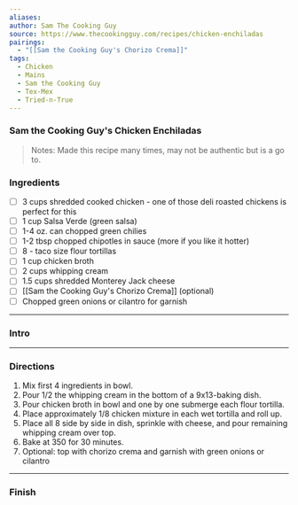 ```yaml
---
aliases: 
author: Sam The Cooking Guy
source: https://www.thecookingguy.com/recipes/chicken-enchiladas
pairings:
  - "[[Sam the Cooking Guy's Chorizo Crema]]"
tags:
  - Chicken
  - Mains
  - Sam the Cooking Guy
  - Tex-Mex
  - Tried-n-True
---
```

### Sam the Cooking Guy's Chicken Enchiladas

>Notes: Made this recipe many times, may not be authentic but is a go to.

### Ingredients
- [ ] 3 cups shredded cooked chicken - one of those deli roasted chickens is perfect for this
- [ ] 1 cup Salsa Verde (green salsa)
- [ ] 1-4 oz. can chopped green chilies
- [ ] 1-2 tbsp chopped chipotles in sauce (more if you like it hotter)
- [ ] 8 - taco size flour tortillas
- [ ] 1 cup chicken broth
- [ ] 2 cups whipping cream
- [ ] 1.5 cups shredded Monterey Jack cheese
- [ ] [[Sam the Cooking Guy's Chorizo Crema]] (optional)
- [ ] Chopped green onions or cilantro for garnish

---
### Intro


---
### Directions
1. Mix first 4 ingredients in bowl.
2. Pour 1/2 the whipping cream in the bottom of a 9x13-baking dish.
3. Pour chicken broth in bowl and one by one submerge each flour tortilla.
4. Place approximately 1/8 chicken mixture in each wet tortilla and roll up.
5. Place all 8 side by side in dish, sprinkle with cheese, and pour remaining whipping cream over top.
6. Bake at 350 for 30 minutes.
7. Optional: top with chorizo crema and garnish with green onions or cilantro

---
### Finish
